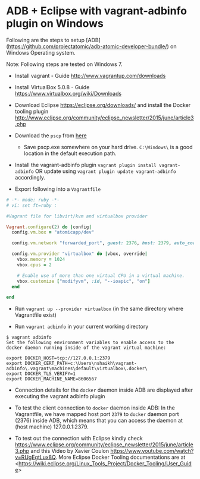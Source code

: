 ADB + Eclipse with vagrant-adbinfo plugin on Windows
=====================================================

Following are the steps to setup [ADB] (https://github.com/projectatomic/adb-atomic-developer-bundle/) on Windows Operating system.

Note: Following steps are tested on Windows 7.

- Install vagrant -  Guide <http://www.vagrantup.com/downloads>

- Install VirtualBox 5.0.8 - Guide <https://www.virtualbox.org/wiki/Downloads>

- Download Eclipse <https://eclipse.org/downloads/> and install the Docker tooling plugin <http://www.eclipse.org/community/eclipse_newsletter/2015/june/article3.php>

- Download the `pscp` from [here](http://www.chiark.greenend.org.uk/~sgtatham/putty/download.html)
  - Save pscp.exe somewhere on your hard drive. `C:\Windows\` is a good location in the default execution path.

- Install the vagrant-adbinfo plugin `vagrant plugin install vagrant-adbinfo` OR update using `vagrant plugin update vagrant-adbinfo` accordingly.

-  Export following into a `Vagrantfile`
```ruby
# -*- mode: ruby -*-
# vi: set ft=ruby :

#Vagrant file for libvirt/kvm and virtualbox provider

Vagrant.configure(2) do |config|
  config.vm.box = "atomicapp/dev"

  config.vm.network "forwarded_port", guest: 2376, host: 2379, auto_correct: true

  config.vm.provider "virtualbox" do |vbox, override|
    vbox.memory = 1024
    vbox.cpus = 2

    # Enable use of more than one virtual CPU in a virtual machine.
    vbox.customize ["modifyvm", :id, "--ioapic", "on"]
  end

end
```
- Run `vagrant up --provider virtualbox` (in the same directory where Vagrantfile exist)

- Run `vagrant adbinfo` in your current working directory

```
$ vagrant adbinfo
Set the following environment variables to enable access to the
docker daemon running inside of the vagrant virtual machine:

export DOCKER_HOST=tcp://127.0.0.1:2379
export DOCKER_CERT_PATH=c:\Users\nshaikh\vagrant-adbinfo\.vagrant\machines\default\virtualbox\.docker\
export DOCKER_TLS_VERIFY=1
export DOCKER_MACHINE_NAME=8606567
```

- Connection details for the `docker` daemon inside ADB are displayed after executing the vagrant adbinfo plugin

- To test the client connection to `docker` daemon inside ADB: In the Vagrantfile, we have mapped host port `2379` to `docker` daemon port (2376) inside ADB, which means that you can access the daemon at (host machine) 127.0.0.1:2379.

- To test out the connection with Eclipse kindly check <https://www.eclipse.org/community/eclipse_newsletter/2015/june/article3.php> and this Video by Xavier Coulon <https://www.youtube.com/watch?v=RUgEgtLux8Q>. More Eclipse Docker Tooling documentations are at <<https://wiki.eclipse.org/Linux_Tools_Project/Docker_Tooling/User_Guide>>
